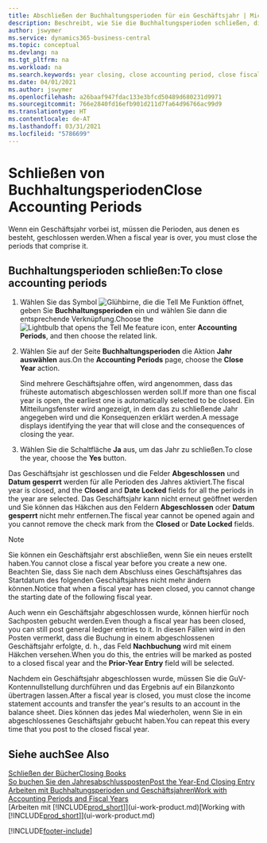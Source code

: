 ```yaml
---
title: Abschließen der Buchhaltungsperioden für ein Geschäftsjahr | Microsoft Docs
description: Beschreibt, wie Sie die Buchhaltungsperioden schließen, die das Geschäftsjahr ausmachen.
author: jswymer
ms.service: dynamics365-business-central
ms.topic: conceptual
ms.devlang: na
ms.tgt_pltfrm: na
ms.workload: na
ms.search.keywords: year closing, close accounting period, close fiscal year, bank account detailed trial balance
ms.date: 04/01/2021
ms.author: jswymer
ms.openlocfilehash: a26baaf947fdac133e3bfcd50489d680231d9971
ms.sourcegitcommit: 766e2840fd16efb901d211d7fa64d96766ac99d9
ms.translationtype: HT
ms.contentlocale: de-AT
ms.lasthandoff: 03/31/2021
ms.locfileid: "5786699"
---
```

# <a name="close-accounting-periods"></a><span data-ttu-id="4fffa-103">Schließen von Buchhaltungsperioden</span><span class="sxs-lookup"><span data-stu-id="4fffa-103">Close Accounting Periods</span></span>
<span data-ttu-id="4fffa-104">Wenn ein Geschäftsjahr vorbei ist, müssen die Perioden, aus denen es besteht, geschlossen werden.</span><span class="sxs-lookup"><span data-stu-id="4fffa-104">When a fiscal year is over, you must close the periods that comprise it.</span></span>

## <a name="to-close-accounting-periods"></a><span data-ttu-id="4fffa-105">Buchhaltungsperioden schließen:</span><span class="sxs-lookup"><span data-stu-id="4fffa-105">To close accounting periods</span></span>
1. <span data-ttu-id="4fffa-106">Wählen Sie das Symbol ![Glühbirne, die die Tell Me Funktion öffnet](media/ui-search/search_small.png "Tell Me-Funktion"), geben Sie **Buchhaltungsperioden** ein und wählen Sie dann die entsprechende Verknüpfung.</span><span class="sxs-lookup"><span data-stu-id="4fffa-106">Choose the ![Lightbulb that opens the Tell Me feature](media/ui-search/search_small.png "Tell me what you want to do") icon, enter **Accounting Periods**, and then choose the related link.</span></span>
2. <span data-ttu-id="4fffa-107">Wählen Sie auf der Seite **Buchhaltungsperioden** die Aktion **Jahr auswählen** aus.</span><span class="sxs-lookup"><span data-stu-id="4fffa-107">On the **Accounting Periods** page, choose the **Close Year** action.</span></span>

    <span data-ttu-id="4fffa-108">Sind mehrere Geschäftsjahre offen, wird angenommen, dass das früheste automatisch abgeschlossen werden soll.</span><span class="sxs-lookup"><span data-stu-id="4fffa-108">If more than one fiscal year is open, the earliest one is automatically selected to be closed.</span></span> <span data-ttu-id="4fffa-109">Ein Mitteilungsfenster wird angezeigt, in dem das zu schließende Jahr angegeben wird und die Konsequenzen erklärt werden.</span><span class="sxs-lookup"><span data-stu-id="4fffa-109">A message displays identifying the year that will close and the consequences of closing the year.</span></span>
3. <span data-ttu-id="4fffa-110">Wählen Sie die Schaltfläche **Ja** aus, um das Jahr zu schließen.</span><span class="sxs-lookup"><span data-stu-id="4fffa-110">To close the year, choose the **Yes** button.</span></span>

<span data-ttu-id="4fffa-111">Das Geschäftsjahr ist geschlossen und die Felder **Abgeschlossen** und **Datum gesperrt** werden für alle Perioden des Jahres aktiviert.</span><span class="sxs-lookup"><span data-stu-id="4fffa-111">The fiscal year is closed, and the **Closed** and **Date Locked** fields for all the periods in the year are selected.</span></span> <span data-ttu-id="4fffa-112">Das Geschäftsjahr kann nicht erneut geöffnet werden und Sie können das Häkchen aus den Feldern **Abgeschlossen** oder **Datum gesperrt** nicht mehr entfernen.</span><span class="sxs-lookup"><span data-stu-id="4fffa-112">The fiscal year cannot be opened again and you cannot remove the check mark from the **Closed** or **Date Locked** fields.</span></span>

> [!NOTE]  
>   <span data-ttu-id="4fffa-113">Sie können ein Geschäftsjahr erst abschließen, wenn Sie ein neues erstellt haben.</span><span class="sxs-lookup"><span data-stu-id="4fffa-113">You cannot close a fiscal year before you create a new one.</span></span> <span data-ttu-id="4fffa-114">Beachten Sie, dass Sie nach dem Abschluss eines Geschäftsjahres das Startdatum des folgenden Geschäftsjahres nicht mehr ändern können.</span><span class="sxs-lookup"><span data-stu-id="4fffa-114">Notice that when a fiscal year has been closed, you cannot change the starting date of the following fiscal year.</span></span>

<span data-ttu-id="4fffa-115">Auch wenn ein Geschäftsjahr abgeschlossen wurde, können hierfür noch Sachposten gebucht werden.</span><span class="sxs-lookup"><span data-stu-id="4fffa-115">Even though a fiscal year has been closed, you can still post general ledger entries to it.</span></span> <span data-ttu-id="4fffa-116">In diesen Fällen wird in den Posten vermerkt, dass die Buchung in einem abgeschlossenen Geschäftsjahr erfolgte, d. h., das Feld **Nachbuchung** wird mit einem Häkchen versehen.</span><span class="sxs-lookup"><span data-stu-id="4fffa-116">When you do this, the entries will be marked as posted to a closed fiscal year and the **Prior-Year Entry** field will be selected.</span></span>

<span data-ttu-id="4fffa-117">Nachdem ein Geschäftsjahr abgeschlossen wurde, müssen Sie die GuV-Kontennullstellung durchführen und das Ergebnis auf ein Bilanzkonto übertragen lassen.</span><span class="sxs-lookup"><span data-stu-id="4fffa-117">After a fiscal year is closed, you must close the income statement accounts and transfer the year's results to an account in the balance sheet.</span></span> <span data-ttu-id="4fffa-118">Dies können das jedes Mal wiederholen, wenn Sie in ein abgeschlossenes Geschäftsjahr gebucht haben.</span><span class="sxs-lookup"><span data-stu-id="4fffa-118">You can repeat this every time that you post to the closed fiscal year.</span></span>

## <a name="see-also"></a><span data-ttu-id="4fffa-119">Siehe auch</span><span class="sxs-lookup"><span data-stu-id="4fffa-119">See Also</span></span>

[<span data-ttu-id="4fffa-120">Schließen der Bücher</span><span class="sxs-lookup"><span data-stu-id="4fffa-120">Closing Books</span></span>](year-close-books.md)  
[<span data-ttu-id="4fffa-121">So buchen Sie den Jahresabschlussposten</span><span class="sxs-lookup"><span data-stu-id="4fffa-121">Post the Year-End Closing Entry</span></span>](year-how-post-year-end-close-entry.md)  
[<span data-ttu-id="4fffa-122">Arbeiten mit Buchhaltungsperioden und Geschäftsjahren</span><span class="sxs-lookup"><span data-stu-id="4fffa-122">Work with Accounting Periods and Fiscal Years</span></span>](finance-accounting-periods-and-fiscal-years.md)  
<span data-ttu-id="4fffa-123">[Arbeiten mit [!INCLUDE[prod_short](includes/prod_short.md)]](ui-work-product.md)</span><span class="sxs-lookup"><span data-stu-id="4fffa-123">[Working with [!INCLUDE[prod_short](includes/prod_short.md)]](ui-work-product.md)</span></span>


[!INCLUDE[footer-include](includes/footer-banner.md)]